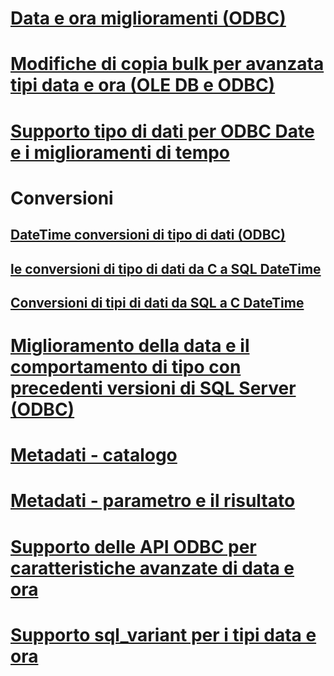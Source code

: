 # [Data e ora miglioramenti (ODBC)](date-and-time-improvements-odbc.md)

# [Modifiche di copia bulk per avanzata tipi data e ora (OLE DB e ODBC)](bulk-copy-changes-for-enhanced-date-and-time-types-ole-db-and-odbc.md)
# [Supporto tipo di dati per ODBC Date e i miglioramenti di tempo](data-type-support-for-odbc-date-and-time-improvements.md)

# Conversioni
## [DateTime conversioni di tipo di dati (ODBC)](datetime-data-type-conversions-odbc.md)
## [le conversioni di tipo di dati da C a SQL DateTime](datetime-data-type-conversions-from-c-to-sql.md)
## [Conversioni di tipi di dati da SQL a C DateTime](datetime-data-type-conversions-from-sql-to-c.md)

# [Miglioramento della data e il comportamento di tipo con precedenti versioni di SQL Server (ODBC)](enhanced-date-and-time-type-behavior-with-previous-sql-server-versions-odbc.md)
# [Metadati - catalogo](metadata-catalog.md)
# [Metadati - parametro e il risultato](metadata-parameter-and-result.md)
# [Supporto delle API ODBC per caratteristiche avanzate di data e ora](odbc-api-support-for-enhanced-date-and-time-features.md)
# [Supporto sql_variant per i tipi data e ora](sql-variant-support-for-date-and-time-types.md)
